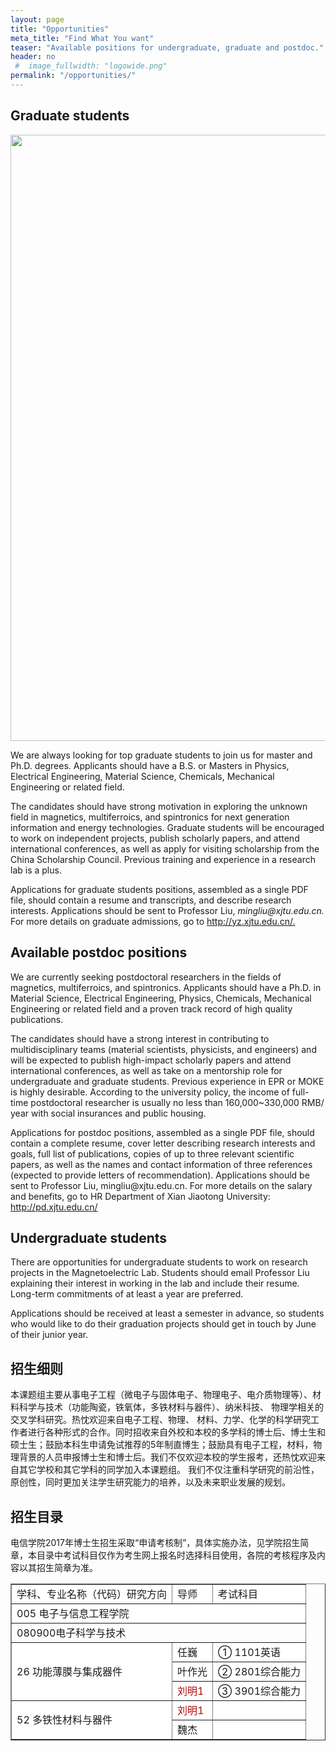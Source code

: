 ```yaml
---
layout: page
title: "Opportunities"
meta_title: "Find What You want"
teaser: "Available positions for undergraduate, graduate and postdoc."
header: no
 #  image_fullwidth: "logowide.png"
permalink: "/opportunities/"
---
```

## Graduate students
<img src="{{ site.urlimg }}teaching.jpg" width="970">
<p>We are always looking for top graduate students to join us for master and Ph.D. degrees. Applicants should have a B.S. or Masters in Physics, Electrical Engineering, Material Science, Chemicals, Mechanical Engineering or related field. </p>

<p>The candidates should have strong motivation in exploring the unknown field in magnetics, multiferroics, and spintronics for next generation information and energy technologies. Graduate students will be encouraged to work on independent projects, publish scholarly papers, and attend international conferences, as well as apply for visiting scholarship from the China Scholarship Council. Previous training and experience in a research lab is a plus. </p>

<p>Applications for graduate students positions, assembled as a single PDF file, should contain a resume and transcripts, and describe research interests. Applications should be sent to Professor Liu, <em>mingliu@xjtu.edu.cn. </em>For more details on graduate admissions, go to <a href="http://yz.xjtu.edu.cn/">http://yz.xjtu.edu.cn/.</a></p>

## Available postdoc positions

<p>We are currently seeking postdoctoral researchers in the fields of magnetics, multiferroics, and spintronics. Applicants should have a Ph.D. in Material Science, Electrical Engineering, Physics, Chemicals, Mechanical Engineering or related field and a proven track record of high quality publications. </p>
<p>The candidates should have a strong interest in contributing to multidisciplinary teams (material scientists, physicists, and engineers) and will be expected to publish high-impact scholarly papers and attend international conferences, as well as take on a mentorship role for undergraduate and graduate students. Previous experience in EPR or MOKE is highly desirable. According to the university policy, the income of full-time postdoctoral researcher is usually no less than 160,000~330,000 RMB/ year with social insurances and public housing. </p>

<p>Applications for postdoc positions, assembled as a single PDF file, should contain a complete resume, cover letter describing research interests and goals, full list of publications, copies of up to three relevant scientific papers, as well as the names and contact information of three references (expected to provide letters of recommendation). Applications should be sent to Professor Liu, mingliu@xjtu.edu.cn. For more details on the salary and benefits, go to HR Department of Xian Jiaotong University: <a href="http://pd.xjtu.edu.cn/">http://pd.xjtu.edu.cn/ </a></p>

## Undergraduate students
<p>There are opportunities for undergraduate students to work on research projects in the Magnetoelectric Lab. Students should email Professor Liu explaining their interest in working in the lab and include their resume. Long-term commitments of at least a year are preferred. </p>
<p>Applications should be received at least a semester in advance, so students who would like to do their graduation projects should get in touch by June of their junior year.</p>

## 招生细则

<p>本课题组主要从事电子工程（微电子与固体电子、物理电子、电介质物理等）、材料科学与技术（功能陶瓷，铁氧体，多铁材料与器件）、纳米科技、 物理学相关的交叉学科研究。热忱欢迎来自电子工程、物理、 材料、力学、化学的科学研究工作者进行各种形式的合作。同时招收来自外校和本校的多学科的博士后、博士生和硕士生；鼓励本科生申请免试推荐的5年制直博生；鼓励具有电子工程，材料，物理背景的人员申报博士生和博士后。我们不仅欢迎本校的学生报考，还热忱欢迎来自其它学校和其它学科的同学加入本课题组。 我们不仅注重科学研究的前沿性，原创性，同时更加关注学生研究能力的培养，以及未来职业发展的规划。</p>

## 招生目录
<p>电信学院2017年博士生招生采取“申请考核制”，具体实施办法，见学院招生简章，本目录中考试科目仅作为考生网上报名时选择科目使用，各院的考核程序及内容以其招生简章为准。 </p>
<div align="center" >
<table border="1">
<tr style="background-color:#FFFFFF;">
<td>学科、专业名称（代码）研究方向</td>
<td>导师</td>
<td>考试科目</td>
</tr>
<tr style="background-color:#FFFFFF;">
<td colspan="3">005 电子与信息工程学院</td>
</tr><!--tr-->
<tr>
<td colspan="3">080900电子科学与技术</td>
</tr><!--tr-->
<tr style="background-color:#FFFFFF;">
<td rowspan="3">26 功能薄膜与集成器件</td>
<td>任巍</td>
<td>① 1101英语</td>
</tr><!--tr-->
<tr style="background-color:#FFFFFF;">
<td>叶作光</td>
<td>② 2801综合能力</td>
</tr><!--tr-->
<tr style="background-color:#FFFFFF;">
<td><span style="color:#ad0909">刘明1</span></td>
<td>③ 3901综合能力</td>
</tr><!--tr-->
<tr style="background-color:#FFFFFF;">
<td rowspan="2" >52 多铁性材料与器件 </td>
<td><span style="color:#ad0909">刘明1</span></td>
<td></td>
</tr><!--tr-->
<tr style="background-color:#FFFFFF;">
<td>魏杰</td>
<td></td>
</tr><!--tr-->
</table>

</div>